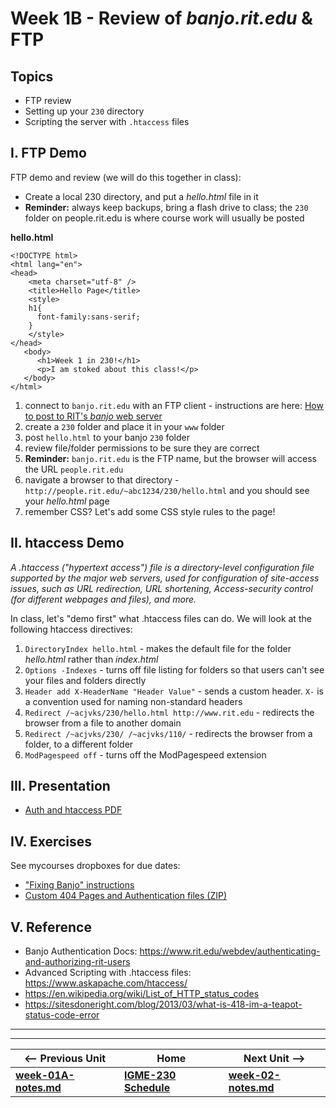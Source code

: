 # Week 1B - Review of *banjo.rit.edu* & FTP

## Topics
- FTP review
- Setting up your `230` directory
- Scripting the server with `.htaccess` files

## I. FTP Demo
FTP demo and review (we will do this together in class):
   - Create a local 230 directory, and put a *hello.html* file in it
   - **Reminder:** always keep backups, bring a flash drive to class; the `230` folder on people.rit.edu is where course work will usually be posted

**hello.html**
```
<!DOCTYPE html>
<html lang="en">
<head>
	<meta charset="utf-8" />
	<title>Hello Page</title>
	<style>
	h1{
	  font-family:sans-serif;
	}
	</style>
</head>
   <body>
      <h1>Week 1 in 230!</h1>
      <p>I am stoked about this class!</p>
   </body>
</html>
```
 
1. connect to `banjo.rit.edu` with an FTP client - instructions are here: [How to post to RIT's *banjo* web server](../notes/posting-to-banjo.md)
1. create a `230` folder and place it in your `www` folder
1. post `hello.html` to your banjo `230` folder
1. review file/folder permissions to be sure they are correct
1. **Reminder:** `banjo.rit.edu` is the FTP name, but the browser will access the URL `people.rit.edu`
1. navigate a browser to that directory - `http://people.rit.edu/~abc1234/230/hello.html` and you should see your *hello.html* page
1. remember CSS? Let's add some CSS style rules to the page!

## II. htaccess Demo
*A .htaccess ("hypertext access") file is a directory-level configuration file supported by the major web servers, used for configuration of site-access issues, such as URL redirection, URL shortening, Access-security control (for different webpages and files), and more.*

In class, let's "demo first" what .htaccess files can do. We will look at the following htaccess directives:

1. `DirectoryIndex hello.html` - makes the default file for the folder *hello.html* rather than *index.html*
2. `Options -Indexes` - turns off file listing for folders so that users can't see your files and folders directly
3. `Header add X-HeaderName "Header Value"` - sends a custom header. `X-` is a convention used for naming non-standard headers
4. `Redirect /~acjvks/230/hello.html http://www.rit.edu` - redirects the browser from a file to another domain
5. `Redirect /~acjvks/230/ /~acjvks/110/` - redirects the browser from a folder, to a different folder
6. `ModPagespeed off` - turns off the ModPagespeed extension

## III. Presentation
- [Auth and htaccess PDF](../docs/Auth-and-htaccess.pdf)

## IV. Exercises
See mycourses dropboxes for due dates:
- ["Fixing Banjo" instructions](../exercises/week-1/Fixing-Banjo.md)
- [Custom 404 Pages and Authentication files (ZIP)](../exercises/week-1/Custom_404_Auth_start.zip)

## V. Reference
- Banjo Authentication Docs: https://www.rit.edu/webdev/authenticating-and-authorizing-rit-users
- Advanced Scripting with .htaccess files: https://www.askapache.com/htaccess/
- https://en.wikipedia.org/wiki/List_of_HTTP_status_codes
- https://sitesdoneright.com/blog/2013/03/what-is-418-im-a-teapot-status-code-error

<hr><hr>

| <-- Previous Unit | Home | Next Unit -->
| --- | --- | --- 
| [**week-01A-notes.md**](week-01A-notes.md)     |  [**IGME-230 Schedule**](../schedule.md) | [**week-02-notes.md**](week-02-notes.md)









